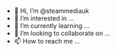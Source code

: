 - 👋 Hi, I’m @steammediauk
- 👀 I’m interested in ...
- 🌱 I’m currently learning ...
- 💞️ I’m looking to collaborate on ...
- 📫 How to reach me ...

<!---
steammediauk/steammediauk is a ✨ special ✨ repository because its `README.md` (this file) appears on your GitHub profile.
You can click the Preview link to take a look at your changes.
--->
